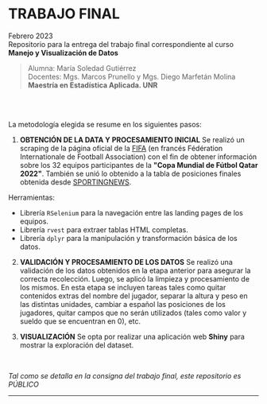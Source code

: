 # TRABAJO FINAL
Febrero 2023<br>
Repositorio para la entrega del trabajo final correspondiente al curso **Manejo y Visualización de Datos**
> Alumna: María Soledad Gutiérrez <br>
> Docentes: Mgs. Marcos Prunello y Mgs. Diego Marfetán Molina <br>
> __Maestría en Estadística Aplicada. UNR__

<br>

<br>


La metodología elegida se resume en los siguientes pasos:

1. **OBTENCIÓN DE LA DATA Y PROCESAMIENTO INICIAL** Se realizó un scraping de la página oficial de la [FIFA](https://sofifa.com/teams?keyword=) (en francés Fédération Internationale de Football Association) con el fin de obtener información sobre los 32 equipos participantes de la __"Copa Mundial de Fútbol Qatar 2022"__. También se unió lo obtenido a la tabla de posiciones finales obtenida desde [SPORTINGNEWS](https://www.sportingnews.com/ar/futbol/news/posiciones-finales-mundial-qatar-2022/crblvcbnrg0yxbkkucxvzb9r). 

Herramientas: 
- Librería `RSelenium` para la navegación entre las landing pages de los equipos.
- Librería `rvest` para extraer tablas HTML completas.
- Librería `dplyr` para la manipulación y transformación básica de los datos. 
    
2. **VALIDACIÓN Y PROCESAMIENTO DE LOS DATOS** Se realizó una validación de los datos obtenidos en la etapa anterior para asegurar la correcta recolección. Luego, se aplicó la limpieza y procesamiento de los mismos. En esta etapa se incluyen tareas tales como quitar contenidos extras del nombre del jugador, separar la altura y peso en las distintas unidades, cambiar a español las posiciones de los jugadores, quitar campos que no serán utilizados (tales como valor y sueldo que se encuentran en 0), etc. 


3. **VISUALIZACIÓN** Se opta por realizar una aplicación web __Shiny__ para mostrar la exploración del dataset.

<br>

_Tal como se detalla en la consigna del trabajo final, este repositorio es PÚBLICO_

***



